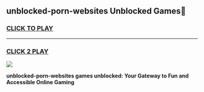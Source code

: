 
## unblocked-porn-websites Unblocked Games👋
<h3>
<a href="https://news.freeplayer.one?title=unblocked-porn-websites&ref=16F">CLICK TO PLAY</a></h3>
<hr>

<h3>
<a href="https://news.freeplayer.one?title=unblocked-porn-websites&ref=16F">CLICK 2 PLAY</a>
  
</h3>

<a href="https://news.freeplayer.one?title=unblocked-porn-websites&ref=16F/"><img src="https://clearcache.store/games.png"></a>


**unblocked-porn-websites games unblocked: Your Gateway to Fun and Accessible Online Gaming**
